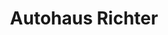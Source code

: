 ---
title: "Autohaus Richter"
url: /eschenbach-in-der-oberpfalz/autohaus-richter/
shop: Autohaus
---